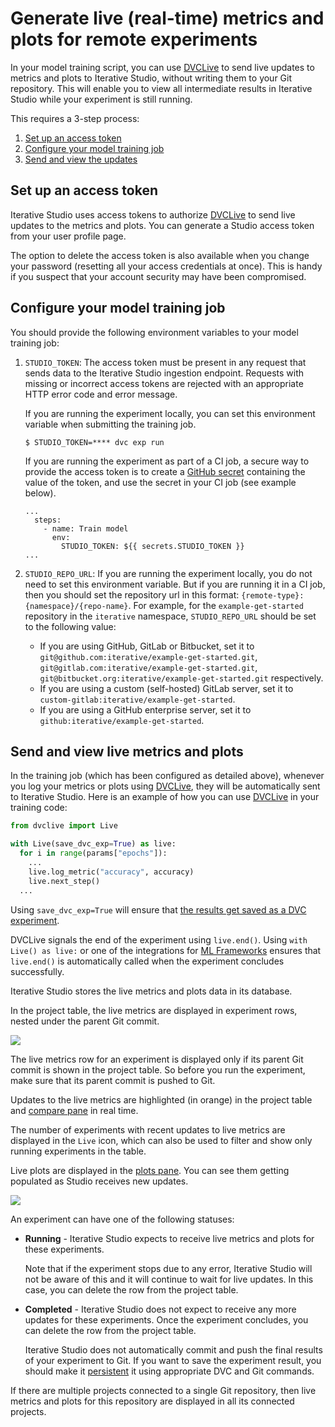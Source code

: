 # Generate live (real-time) metrics and plots for remote experiments

In your model training script, you can use [DVCLive] to send live updates to
metrics and plots to Iterative Studio, without writing them to your Git
repository. This will enable you to view all intermediate results in Iterative
Studio while your experiment is still running.

This requires a 3-step process:

1. [Set up an access token](#set-up-an-access-token)
2. [Configure your model training job](#configure-your-model-training-job)
3. [Send and view the updates](#send-and-view-live-metrics-and-plots)

## Set up an access token

Iterative Studio uses access tokens to authorize [DVCLive] to send live updates
to the metrics and plots. You can generate a Studio access token from your user
profile page.

The option to delete the access token is also available when you change your
password (resetting all your access credentials at once). This is handy if you
suspect that your account security may have been compromised.

## Configure your model training job

You should provide the following environment variables to your model training
job:

1.  `STUDIO_TOKEN`: The access token must be present in any request that sends
    data to the Iterative Studio ingestion endpoint. Requests with missing or
    incorrect access tokens are rejected with an appropriate HTTP error code and
    error message.

    If you are running the experiment locally, you can set this environment
    variable when submitting the training job.

    ```
    $ STUDIO_TOKEN=**** dvc exp run
    ```

    If you are running the experiment as part of a CI job, a secure way to
    provide the access token is to create a
    [GitHub secret](https://docs.github.com/en/actions/security-guides/encrypted-secrets)
    containing the value of the token, and use the secret in your CI job (see
    example below).

    ```
    ...
      steps:
        - name: Train model
          env:
            STUDIO_TOKEN: ${{ secrets.STUDIO_TOKEN }}
    ...
    ```

2.  `STUDIO_REPO_URL`: If you are running the experiment locally, you do not
    need to set this environment variable. But if you are running it in a CI
    job, then you should set the repository url in this format:
    `{remote-type}:{namespace}/{repo-name}`. For example, for the
    `example-get-started` repository in the `iterative` namespace,
    `STUDIO_REPO_URL` should be set to the following value:

    - If you are using GitHub, GitLab or Bitbucket, set it to
      `git@github.com:iterative/example-get-started.git`,
      `git@gitlab.com:iterative/example-get-started.git`,
      `git@bitbucket.org:iterative/example-get-started.git` respectively.
    - If you are using a custom (self-hosted) GitLab server, set it to
      `custom-gitlab:iterative/example-get-started`.
    - If you are using a GitHub enterprise server, set it to
      `github:iterative/example-get-started`.

## Send and view live metrics and plots

In the training job (which has been configured as detailed above), whenever you
log your metrics or plots using [DVCLive], they will be automatically sent to
Iterative Studio. Here is an example of how you can use [DVCLive] in your
training code:

```py
from dvclive import Live

with Live(save_dvc_exp=True) as live:
  for i in range(params["epochs"]):
    ...
    live.log_metric("accuracy", accuracy)
    live.next_step()
  ...
```

<admon>

Using `save_dvc_exp=True` will ensure that
[the results get saved as a DVC experiment](/doc/dvclive/how-it-works#track-the-results).

</admon>

<admon type="tip">

DVCLive signals the end of the experiment using `live.end()`. Using
`with Live() as live:` or one of the integrations for
[ML Frameworks](/doc/dvclive/api-reference/ml-frameworks) ensures that
`live.end()` is automatically called when the experiment concludes successfully.

</admon>

Iterative Studio stores the live metrics and plots data in its database.

In the project table, the live metrics are displayed in experiment rows, nested
under the parent Git commit.

![](https://static.iterative.ai/img/studio/live_metrics.gif)

<admon>

The live metrics row for an experiment is displayed only if its parent Git
commit is shown in the project table. So before you run the experiment, make
sure that its parent commit is pushed to Git.

</admon>

Updates to the live metrics are highlighted (in orange) in the project table and
[compare pane](/doc/studio/user-guide/projects-and-experiments/visualize-and-compare#compare-experiments)
in real time.

The number of experiments with recent updates to live metrics are displayed in
the `Live` icon, which can also be used to filter and show only running
experiments in the table.

Live plots are displayed in the
[plots pane](/doc/studio/user-guide/projects-and-experiments/visualize-and-compare#how-to-generate-plots).
You can see them getting populated as Studio receives new updates.

![](https://static.iterative.ai/img/studio/live_plots.gif)

An experiment can have one of the following statuses:

- **Running** - Iterative Studio expects to receive live metrics and plots for
  these experiments.

  <admon type="warn">

  Note that if the experiment stops due to any error, Iterative Studio will not
  be aware of this and it will continue to wait for live updates. In this case,
  you can delete the row from the project table.

  </admon>

- **Completed** - Iterative Studio does not expect to receive any more updates
  for these experiments. Once the experiment concludes, you can delete the row
  from the project table.

  <admon type="warn">

  Iterative Studio does not automatically commit and push the final results of
  your experiment to Git. If you want to save the experiment result, you should
  make it [persistent] it using appropriate DVC and Git commands.

  </admon>

<admon>

If there are multiple projects connected to a single Git repository, then live
metrics and plots for this repository are displayed in all its connected
projects.

</admon>

[dvclive]: /doc/dvclive
[persistent]: /doc/user-guide/experiment-management/persisting-experiments
